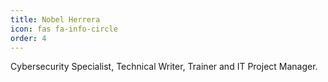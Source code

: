 ```yaml
---
title: Nobel Herrera
icon: fas fa-info-circle
order: 4
---
```


Cybersecurity Specialist, Technical Writer, Trainer and IT Project Manager.

